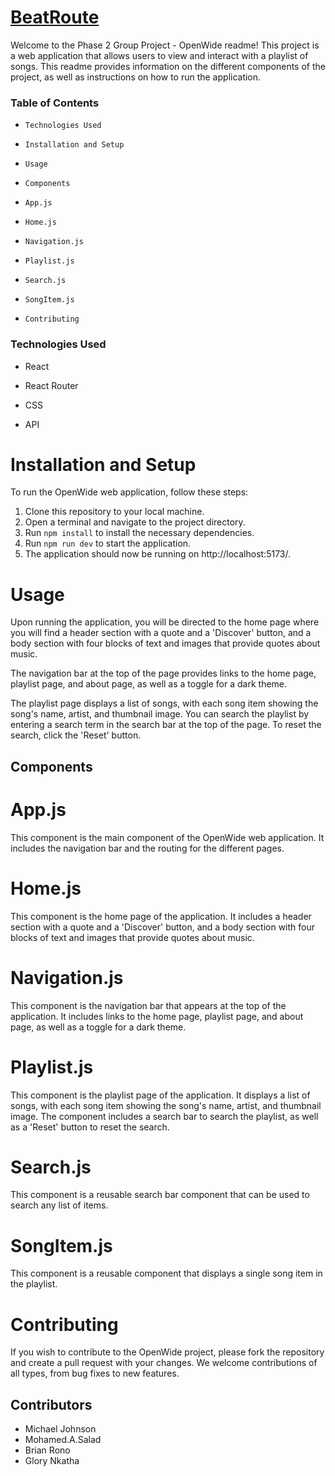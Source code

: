 # [BeatRoute](https://owallah.github.io/phase-2-group-project-openwide/) 

Welcome to the Phase 2 Group Project - OpenWide readme! This project is a web application that allows users to view and interact with a playlist of songs. This readme provides information on the different components of the project, as well as instructions on how to run the application.

### Table of Contents

- `Technologies Used`
* `Installation and Setup`
+ `Usage`
- `Components`
 + `App.js`
 * `Home.js`
 + `Navigation.js`
 - `Playlist.js`
 + `Search.js`
 - `SongItem.js`
* `Contributing`

### Technologies Used

* React
+ React Router
- CSS
+ API

# Installation and Setup

To run the OpenWide web application, follow these steps:

1. Clone this repository to your local machine.
2. Open a terminal and navigate to the project directory.
3. Run `npm install` to install the necessary dependencies.
4. Run `npm run dev` to start the application.
5. The application should now be running on http://localhost:5173/.

# Usage

Upon running the application, you will be directed to the home page where you will find a header section with a quote and a 'Discover' button, and a body section with four blocks of text and images that provide quotes about music.

The navigation bar at the top of the page provides links to the home page, playlist page, and about page, as well as a toggle for a dark theme.

The playlist page displays a list of songs, with each song item showing the song's name, artist, and thumbnail image. You can search the playlist by entering a search term in the search bar at the top of the page. To reset the search, click the 'Reset' button.

## Components

# App.js

This component is the main component of the OpenWide web application. It includes the navigation bar and the routing for the different pages.

# Home.js

This component is the home page of the application. It includes a header section with a quote and a 'Discover' button, and a body section with four blocks of text and images that provide quotes about music.

# Navigation.js

This component is the navigation bar that appears at the top of the application. It includes links to the home page, playlist page, and about page, as well as a toggle for a dark theme.

# Playlist.js

This component is the playlist page of the application. It displays a list of songs, with each song item showing the song's name, artist, and thumbnail image. The component includes a search bar to search the playlist, as well as a 'Reset' button to reset the search.

# Search.js

This component is a reusable search bar component that can be used to search any list of items.

# SongItem.js

This component is a reusable component that displays a single song item in the playlist.

# Contributing

If you wish to contribute to the OpenWide project, please fork the repository and create a pull request with your changes. We welcome contributions of all types, from bug fixes to new features.

## Contributors

- Michael Johnson 
- Mohamed.A.Salad 
- Brian Rono 
- Glory Nkatha 



